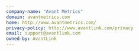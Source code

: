 ```yaml
---
company-name: "Avant Metrics"
domain: avantmetrics.com
home: http://www.avantmetrics.com/
privacy-policy: http://www.avantlink.com/privacy
email: support@avantlink.com
owned-by: AvantLink
---
```




